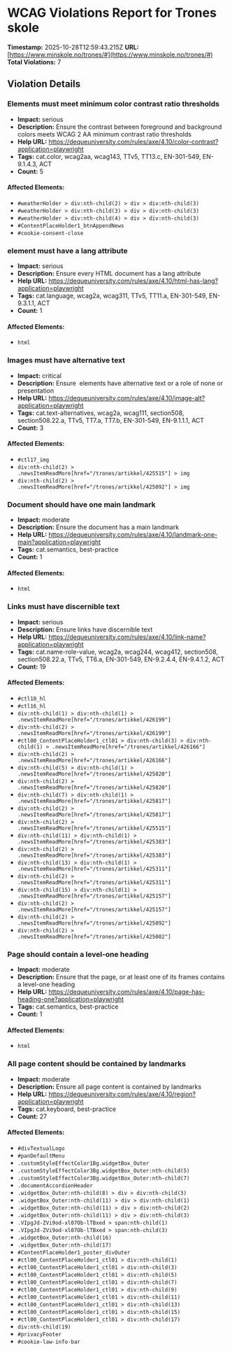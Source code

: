 # WCAG Violations Report for Trones skole

**Timestamp:** 2025-10-28T12:59:43.215Z
**URL:** [https://www.minskole.no/trones/#](https://www.minskole.no/trones/#)
**Total Violations:** 7

## Violation Details

### Elements must meet minimum color contrast ratio thresholds

- **Impact:** serious
- **Description:** Ensure the contrast between foreground and background colors meets WCAG 2 AA minimum contrast ratio thresholds
- **Help URL:** https://dequeuniversity.com/rules/axe/4.10/color-contrast?application=playwright
- **Tags:** cat.color, wcag2aa, wcag143, TTv5, TT13.c, EN-301-549, EN-9.1.4.3, ACT
- **Count:** 5

#### Affected Elements:

- `#weatherHolder > div:nth-child(2) > div > div:nth-child(3)`
- `#weatherHolder > div:nth-child(3) > div > div:nth-child(3)`
- `#weatherHolder > div:nth-child(4) > div > div:nth-child(3)`
- `#ContentPlaceHolder1_btnAppendNews`
- `#cookie-consent-close`

### <html> element must have a lang attribute

- **Impact:** serious
- **Description:** Ensure every HTML document has a lang attribute
- **Help URL:** https://dequeuniversity.com/rules/axe/4.10/html-has-lang?application=playwright
- **Tags:** cat.language, wcag2a, wcag311, TTv5, TT11.a, EN-301-549, EN-9.3.1.1, ACT
- **Count:** 1

#### Affected Elements:

- `html`

### Images must have alternative text

- **Impact:** critical
- **Description:** Ensure <img> elements have alternative text or a role of none or presentation
- **Help URL:** https://dequeuniversity.com/rules/axe/4.10/image-alt?application=playwright
- **Tags:** cat.text-alternatives, wcag2a, wcag111, section508, section508.22.a, TTv5, TT7.a, TT7.b, EN-301-549, EN-9.1.1.1, ACT
- **Count:** 3

#### Affected Elements:

- `#ctl17_img`
- `div:nth-child(2) > .newsItemReadMore[href="/trones/artikkel/425515"] > img`
- `div:nth-child(2) > .newsItemReadMore[href="/trones/artikkel/425092"] > img`

### Document should have one main landmark

- **Impact:** moderate
- **Description:** Ensure the document has a main landmark
- **Help URL:** https://dequeuniversity.com/rules/axe/4.10/landmark-one-main?application=playwright
- **Tags:** cat.semantics, best-practice
- **Count:** 1

#### Affected Elements:

- `html`

### Links must have discernible text

- **Impact:** serious
- **Description:** Ensure links have discernible text
- **Help URL:** https://dequeuniversity.com/rules/axe/4.10/link-name?application=playwright
- **Tags:** cat.name-role-value, wcag2a, wcag244, wcag412, section508, section508.22.a, TTv5, TT6.a, EN-301-549, EN-9.2.4.4, EN-9.4.1.2, ACT
- **Count:** 19

#### Affected Elements:

- `#ctl10_hl`
- `#ctl16_hl`
- `div:nth-child(1) > div:nth-child(1) > .newsItemReadMore[href="/trones/artikkel/426199"]`
- `div:nth-child(2) > .newsItemReadMore[href="/trones/artikkel/426199"]`
- `#ctl00_ContentPlaceHolder1_ctl01 > div:nth-child(3) > div:nth-child(1) > .newsItemReadMore[href="/trones/artikkel/426166"]`
- `div:nth-child(2) > .newsItemReadMore[href="/trones/artikkel/426166"]`
- `div:nth-child(5) > div:nth-child(1) > .newsItemReadMore[href="/trones/artikkel/425820"]`
- `div:nth-child(2) > .newsItemReadMore[href="/trones/artikkel/425820"]`
- `div:nth-child(7) > div:nth-child(1) > .newsItemReadMore[href="/trones/artikkel/425817"]`
- `div:nth-child(2) > .newsItemReadMore[href="/trones/artikkel/425817"]`
- `div:nth-child(2) > .newsItemReadMore[href="/trones/artikkel/425515"]`
- `div:nth-child(11) > div:nth-child(1) > .newsItemReadMore[href="/trones/artikkel/425383"]`
- `div:nth-child(2) > .newsItemReadMore[href="/trones/artikkel/425383"]`
- `div:nth-child(13) > div:nth-child(1) > .newsItemReadMore[href="/trones/artikkel/425311"]`
- `div:nth-child(2) > .newsItemReadMore[href="/trones/artikkel/425311"]`
- `div:nth-child(15) > div:nth-child(1) > .newsItemReadMore[href="/trones/artikkel/425157"]`
- `div:nth-child(2) > .newsItemReadMore[href="/trones/artikkel/425157"]`
- `div:nth-child(2) > .newsItemReadMore[href="/trones/artikkel/425092"]`
- `div:nth-child(2) > .newsItemReadMore[href="/trones/artikkel/425002"]`

### Page should contain a level-one heading

- **Impact:** moderate
- **Description:** Ensure that the page, or at least one of its frames contains a level-one heading
- **Help URL:** https://dequeuniversity.com/rules/axe/4.10/page-has-heading-one?application=playwright
- **Tags:** cat.semantics, best-practice
- **Count:** 1

#### Affected Elements:

- `html`

### All page content should be contained by landmarks

- **Impact:** moderate
- **Description:** Ensure all page content is contained by landmarks
- **Help URL:** https://dequeuniversity.com/rules/axe/4.10/region?application=playwright
- **Tags:** cat.keyboard, best-practice
- **Count:** 27

#### Affected Elements:

- `#divTextualLogo`
- `#panDefaultMenu`
- `.customStyleEffectColor1Bg.widgetBox_Outer`
- `.customStyleEffectColor3Bg.widgetBox_Outer:nth-child(5)`
- `.customStyleEffectColor3Bg.widgetBox_Outer:nth-child(7)`
- `.documentAccordionHeader`
- `.widgetBox_Outer:nth-child(8) > div > div:nth-child(3)`
- `.widgetBox_Outer:nth-child(11) > div > div:nth-child(1)`
- `.widgetBox_Outer:nth-child(11) > div > div:nth-child(2)`
- `.widgetBox_Outer:nth-child(11) > div > div:nth-child(3)`
- `.VIpgJd-ZVi9od-xl07Ob-lTBxed > span:nth-child(1)`
- `.VIpgJd-ZVi9od-xl07Ob-lTBxed > span:nth-child(3)`
- `.widgetBox_Outer:nth-child(16)`
- `.widgetBox_Outer:nth-child(17)`
- `#ContentPlaceHolder1_poster_divOuter`
- `#ctl00_ContentPlaceHolder1_ctl01 > div:nth-child(1)`
- `#ctl00_ContentPlaceHolder1_ctl01 > div:nth-child(3)`
- `#ctl00_ContentPlaceHolder1_ctl01 > div:nth-child(5)`
- `#ctl00_ContentPlaceHolder1_ctl01 > div:nth-child(7)`
- `#ctl00_ContentPlaceHolder1_ctl01 > div:nth-child(9)`
- `#ctl00_ContentPlaceHolder1_ctl01 > div:nth-child(11)`
- `#ctl00_ContentPlaceHolder1_ctl01 > div:nth-child(13)`
- `#ctl00_ContentPlaceHolder1_ctl01 > div:nth-child(15)`
- `#ctl00_ContentPlaceHolder1_ctl01 > div:nth-child(17)`
- `div:nth-child(19)`
- `#privacyFooter`
- `#cookie-law-info-bar`
